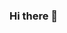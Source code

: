 ### Hi there 👋

<!--
**MAK13789/MAK13789** is a ✨ _special_ ✨ repository because its `README.md` (this file) appears on your GitHub profile.
![MAK13789's github stats](https://github-readme-stats.vercel.app/api?username=MAK13789)
Here are some ideas to get you started:

- 🔭 I’m currently working on ...
- 🌱 I’m currently learning ...
- 👯 I’m looking to collaborate on ...
- 🤔 I’m looking for help with ...
- 💬 Ask me about ...
- 📫 How to reach me: ...
- 😄 Pronouns: ...
- ⚡ Fun fact: ...
-->
